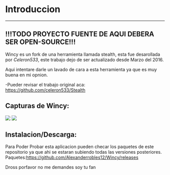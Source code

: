 # Introduccion
---
## !!!TODO PROYECTO FUENTE DE AQUI DEBERA SER OPEN-SOURCE!!!

Wincy es un fork de una herramienta llamada stealth, esta fue desarollada por *Celeron533*, este trabajo dejo de ser actualizado desde Marzo del 2016.

Aqui intentare darle un lavado de cara a esta herramienta ya que es muy buena en mi opnion.

-Pueder revisar el trabajo original aca: https://github.com/celeron533/Stealth

## Capturas de Wincy:

<img src="https://github.com/Alexanderrobles12/Wincy/blob/master/Captura%201.png" />
<img src="https://github.com/Alexanderrobles12/Wincy/blob/master/Captura%202.png" />

## Instalacion/Descarga:

Para Poder Probar esta aplicacion pueden checar los paquetes de este repositorio ya que ahi se estaran subiendo todas las versiones posteriores.
Paquetes:https://github.com/Alexanderrobles12/Wincy/releases

Dross porfavor no me demandes soy tu fan
